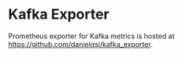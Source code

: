 Kafka Exporter
============

Prometheus exporter for Kafka metrics is hosted at https://github.com/danielqsj/kafka_exporter.

